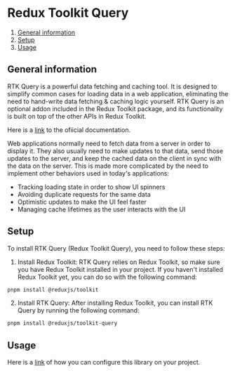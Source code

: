 # Redux Toolkit Query

1. [General information](#general-info)
2. [Setup](#setup)
3. [Usage](#usage)

## General information

RTK Query is a powerful data fetching and caching tool. It is designed to simplify common cases for loading data in a web application, eliminating the need to hand-write data fetching & caching logic yourself.
RTK Query is an optional addon included in the Redux Toolkit package, and its functionality is built on top of the other APIs in Redux Toolkit.

Here is a [link](https://redux-toolkit.js.org/rtk-query/overview) to the ofiicial documentation.

Web applications normally need to fetch data from a server in order to display it. They also usually need to make updates to that data, send those updates to the server, and keep the cached data on the client in sync with the data on the server. This is made more complicated by the need to implement other behaviors used in today's applications:

- Tracking loading state in order to show UI spinners
- Avoiding duplicate requests for the same data
- Optimistic updates to make the UI feel faster
- Managing cache lifetimes as the user interacts with the UI

## Setup

To install RTK Query (Redux Toolkit Query), you need to follow these steps:

1. Install Redux Toolkit: RTK Query relies on Redux Toolkit, so make sure you have Redux Toolkit installed in your project. If you haven't installed Redux Toolkit yet, you can do so with the following command:

```bash
pnpm install @reduxjs/toolkit
```

2. Install RTK Query: After installing Redux Toolkit, you can install RTK Query by running the following command:

```bash
pnpm install @reduxjs/toolkit-query
```

## Usage

Here is a [link](https://redux-toolkit.js.org/tutorials/rtk-query/) of how you can configure this library on your project.




